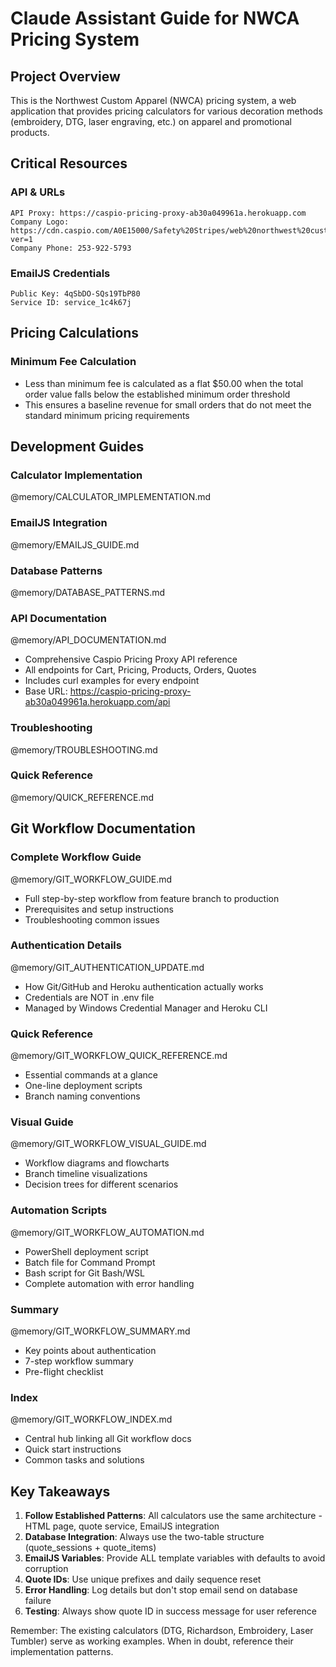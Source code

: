 # Claude Assistant Guide for NWCA Pricing System

## Project Overview

This is the Northwest Custom Apparel (NWCA) pricing system, a web application that provides pricing calculators for various decoration methods (embroidery, DTG, laser engraving, etc.) on apparel and promotional products.

## Critical Resources

### API & URLs
```
API Proxy: https://caspio-pricing-proxy-ab30a049961a.herokuapp.com
Company Logo: https://cdn.caspio.com/A0E15000/Safety%20Stripes/web%20northwest%20custom%20apparel%20logo.png?ver=1
Company Phone: 253-922-5793
```

### EmailJS Credentials
```
Public Key: 4qSbDO-SQs19TbP80
Service ID: service_1c4k67j
```

## Pricing Calculations

### Minimum Fee Calculation
- Less than minimum fee is calculated as a flat $50.00 when the total order value falls below the established minimum order threshold
- This ensures a baseline revenue for small orders that do not meet the standard minimum pricing requirements

## Development Guides

### Calculator Implementation
@memory/CALCULATOR_IMPLEMENTATION.md

### EmailJS Integration
@memory/EMAILJS_GUIDE.md

### Database Patterns
@memory/DATABASE_PATTERNS.md

### API Documentation
@memory/API_DOCUMENTATION.md
- Comprehensive Caspio Pricing Proxy API reference
- All endpoints for Cart, Pricing, Products, Orders, Quotes
- Includes curl examples for every endpoint
- Base URL: https://caspio-pricing-proxy-ab30a049961a.herokuapp.com/api

### Troubleshooting
@memory/TROUBLESHOOTING.md

### Quick Reference
@memory/QUICK_REFERENCE.md

## Git Workflow Documentation

### Complete Workflow Guide
@memory/GIT_WORKFLOW_GUIDE.md
- Full step-by-step workflow from feature branch to production
- Prerequisites and setup instructions
- Troubleshooting common issues

### Authentication Details
@memory/GIT_AUTHENTICATION_UPDATE.md
- How Git/GitHub and Heroku authentication actually works
- Credentials are NOT in .env file
- Managed by Windows Credential Manager and Heroku CLI

### Quick Reference
@memory/GIT_WORKFLOW_QUICK_REFERENCE.md
- Essential commands at a glance
- One-line deployment scripts
- Branch naming conventions

### Visual Guide
@memory/GIT_WORKFLOW_VISUAL_GUIDE.md
- Workflow diagrams and flowcharts
- Branch timeline visualizations
- Decision trees for different scenarios

### Automation Scripts
@memory/GIT_WORKFLOW_AUTOMATION.md
- PowerShell deployment script
- Batch file for Command Prompt
- Bash script for Git Bash/WSL
- Complete automation with error handling

### Summary
@memory/GIT_WORKFLOW_SUMMARY.md
- Key points about authentication
- 7-step workflow summary
- Pre-flight checklist

### Index
@memory/GIT_WORKFLOW_INDEX.md
- Central hub linking all Git workflow docs
- Quick start instructions
- Common tasks and solutions

## Key Takeaways

1. **Follow Established Patterns**: All calculators use the same architecture - HTML page, quote service, EmailJS integration
2. **Database Integration**: Always use the two-table structure (quote_sessions + quote_items)
3. **EmailJS Variables**: Provide ALL template variables with defaults to avoid corruption
4. **Quote IDs**: Use unique prefixes and daily sequence reset
5. **Error Handling**: Log details but don't stop email send on database failure
6. **Testing**: Always show quote ID in success message for user reference

Remember: The existing calculators (DTG, Richardson, Embroidery, Laser Tumbler) serve as working examples. When in doubt, reference their implementation patterns.